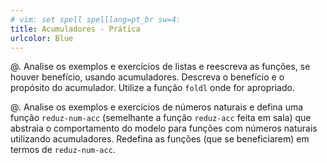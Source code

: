 ```yaml
---
# vim: set spell spelllang=pt_br sw=4:
title: Acumuladores - Prática
urlcolor: Blue
---
```


@. Analise os exemplos e exercícios de listas e reescreva as funções, se houver benefício, usando acumuladores. Descreva o benefício e o propósito do acumulador. Utilize a função `foldl` onde for apropriado.

@. Analise os exemplos e exercícios de números naturais e defina uma função `reduz-num-acc` (semelhante a função `reduz-acc` feita em sala) que abstraia o comportamento do modelo para funções com números naturais utilizando acumuladores. Redefina as funções (que se beneficiarem) em termos de `reduz-num-acc`.

